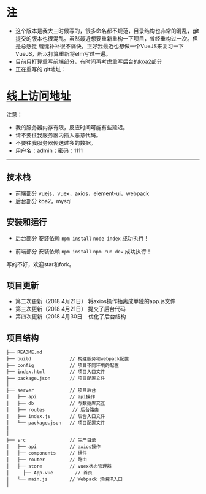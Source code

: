 # 注
  * 这个版本是我大三时候写的，很多命名都不规范，目录结构也非常的混乱，git提交的版本也很混乱。虽然最近想要重新重构一下项目，曾经重构过一次。但是总感觉  缝缝补补很不痛快，正好我最近也想做一个VueJS来复习一下VueJS，所以打算重新将elm写过一遍。
  * 目前只打算重写前端部分，有时间再考虑重写后台的koa2部分 
  * 正在重写的 git地址：

# [线上访问地址](http://www.xuguobin.club/elm/index.html)

注意：

 * 我的服务器内存有限，反应时间可能有些延迟。
 * 请不要往我服务器内插入恶意代码。
 * 不要往我服务器传送过多的数据。
 * 用户名：admin；密码：1111

-------

## 技术栈

 * 前端部分
	vuejs，vuex，axios，element-ui，webpack
 * 后台部分
	koa2，mysql

## 安装和运行

 * 后台部分
	安装依赖
	```npm install``` 
	```node index``` 
	成功执行！

 * 前端部分
	安装依赖
	```npm install``` 
	```npm run dev``` 
	成功执行！

写的不好，欢迎star和fork。

## 项目更新

 * 第二次更新（2018 4月21日）
		将axios操作抽离成单独的app.js文件
 * 第三次更新（2018 4月21日）
 		提交了后台代码
 * 第四次更新（2018 4月30日
    优化了后台结构

## 项目结构

```
├── README.md           
├── build              // 构建服务和webpack配置
├── config             // 项目不同环境的配置
├── index.html         // 项目入口文件
├── package.json       // 项目配置文件
│
├── server             // 项目后台
│   ├── api            // api操作
│   ├── db             // 与数据库交互
│   ├── routes          // 后台路由
│   ├── index.js       // 后台入口文件
│   └── package.json   // 项目配置文件
|   
│
├── src                // 生产目录
│   ├── api            // axios操作
│   ├── components     // 组件 
│   ├── router         // 路由
│   ├── store          // vuex状态管理器
│	  ├── App.vue        // 首页
│   └── main.js        // Webpack 预编译入口
│     
```
